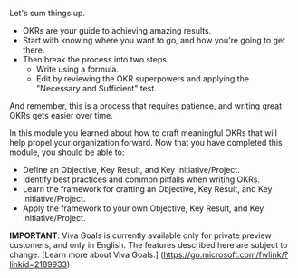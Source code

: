 Let's sum things up.

- OKRs are your guide to achieving amazing results.
- Start with knowing where you want to go, and how you're going to get there.
- Then break the process into two steps.
  - Write using a formula.
  - Edit by reviewing the OKR superpowers and applying the "Necessary and Sufficient" test.

And remember, this is a process that requires patience, and writing great OKRs gets easier over time.

In this module you learned about how to craft meaningful OKRs that will help propel your organization forward. Now that you have completed this module, you should be able to:

- Define an Objective, Key Result, and Key Initiative/Project.
- Identify best practices and common pitfalls when writing OKRs.
- Learn the framework for crafting an Objective, Key Result, and Key Initiative/Project.
- Apply the framework to your own Objective, Key Result, and Key Initiative/Project.

**IMPORTANT**: Viva Goals is currently available only for private preview customers, and only in English. The features described here are subject to change. [Learn more about Viva Goals.] (https://go.microsoft.com/fwlink/?linkid=2189933)
